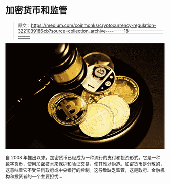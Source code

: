 # 加密货币和监管

> 原文：<https://medium.com/coinmonks/cryptocurrency-regulation-3221039186cb?source=collection_archive---------18----------------------->

![](img/ee70607ef39df27ddc3df2eb34a454d8.png)

自 2008 年推出以来，加密货币已经成为一种流行的支付和投资形式。它是一种数字货币，使用加密技术来保护和验证交易，使其难以伪造。加密货币是分散的，这意味着它不受任何政府或中央银行的控制。这导致缺乏监管，这是政府、金融机构和投资者的一个主要担忧…